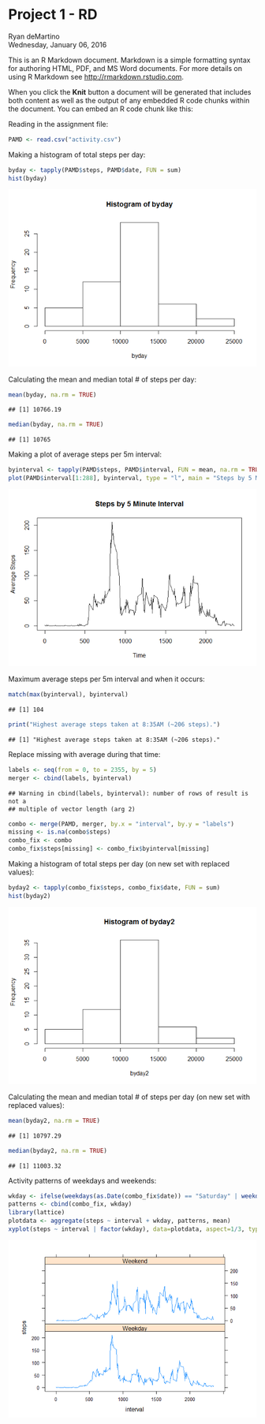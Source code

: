 # Project 1 - RD
Ryan deMartino  
Wednesday, January 06, 2016  

This is an R Markdown document. Markdown is a simple formatting syntax for authoring HTML, PDF, and MS Word documents. For more details on using R Markdown see <http://rmarkdown.rstudio.com>.

When you click the **Knit** button a document will be generated that includes both content as well as the output of any embedded R code chunks within the document. You can embed an R code chunk like this:

Reading in the assignment file:


```r
PAMD <- read.csv("activity.csv")
```

Making a histogram of total steps per day:


```r
byday <- tapply(PAMD$steps, PAMD$date, FUN = sum)
hist(byday)
```

![](PA1_template_files/figure-html/unnamed-chunk-2-1.png) 

Calculating the mean and median total # of steps per day:


```r
mean(byday, na.rm = TRUE)
```

```
## [1] 10766.19
```

```r
median(byday, na.rm = TRUE)
```

```
## [1] 10765
```

Making a plot of average steps per 5m interval:


```r
byinterval <- tapply(PAMD$steps, PAMD$interval, FUN = mean, na.rm = TRUE)
plot(PAMD$interval[1:288], byinterval, type = "l", main = "Steps by 5 Minute Interval", xlab = "Time", ylab= "Average Steps")
```

![](PA1_template_files/figure-html/unnamed-chunk-4-1.png) 

Maximum average steps per 5m interval and when it occurs:


```r
match(max(byinterval), byinterval)
```

```
## [1] 104
```

```r
print("Highest average steps taken at 8:35AM (~206 steps).")
```

```
## [1] "Highest average steps taken at 8:35AM (~206 steps)."
```

Replace missing with average during that time:


```r
labels <- seq(from = 0, to = 2355, by = 5)
merger <- cbind(labels, byinterval)
```

```
## Warning in cbind(labels, byinterval): number of rows of result is not a
## multiple of vector length (arg 2)
```

```r
combo <- merge(PAMD, merger, by.x = "interval", by.y = "labels")
missing <- is.na(combo$steps)
combo_fix <- combo
combo_fix$steps[missing] <- combo_fix$byinterval[missing]
```

Making a histogram of total steps per day (on new set with replaced values):


```r
byday2 <- tapply(combo_fix$steps, combo_fix$date, FUN = sum)
hist(byday2)
```

![](PA1_template_files/figure-html/unnamed-chunk-7-1.png) 

Calculating the mean and median total # of steps per day (on new set with replaced values):


```r
mean(byday2, na.rm = TRUE)
```

```
## [1] 10797.29
```

```r
median(byday2, na.rm = TRUE)
```

```
## [1] 11003.32
```

Activity patterns of weekdays and weekends:


```r
wkday <- ifelse(weekdays(as.Date(combo_fix$date)) == "Saturday" | weekdays(as.Date(combo_fix$date)) == "Sunday", "Weekend", "Weekday")
patterns <- cbind(combo_fix, wkday)
library(lattice)
plotdata <- aggregate(steps ~ interval + wkday, patterns, mean)
xyplot(steps ~ interval | factor(wkday), data=plotdata, aspect=1/3, type="l")
```

![](PA1_template_files/figure-html/unnamed-chunk-9-1.png) 
